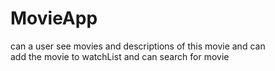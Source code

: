 # MovieApp
can a user see movies and descriptions of this movie and can   
 add    the movie to watchList and can search for movie
